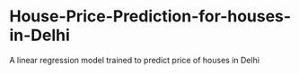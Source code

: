 # House-Price-Prediction-for-houses-in-Delhi
A linear regression model trained to predict price of houses in Delhi 
